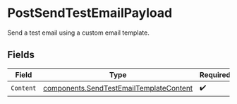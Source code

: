# PostSendTestEmailPayload

Send a test email using a custom email template.


## Fields

| Field                                                                                              | Type                                                                                               | Required                                                                                           | Description                                                                                        |
| -------------------------------------------------------------------------------------------------- | -------------------------------------------------------------------------------------------------- | -------------------------------------------------------------------------------------------------- | -------------------------------------------------------------------------------------------------- |
| `Content`                                                                                          | [components.SendTestEmailTemplateContent](../../models/components/sendtestemailtemplatecontent.md) | :heavy_check_mark:                                                                                 | N/A                                                                                                |
